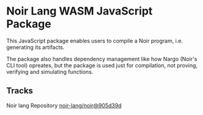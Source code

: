# Noir Lang WASM JavaScript Package

This JavaScript package enables users to compile a Noir program, i.e. generating its artifacts.

The package also handles dependency management like how Nargo (Noir's CLI tool) opreates, but the package is used just for compilation, not proving, verifying and simulating functions.

## Tracks
Noir lang Repository [noir-lang/noir@905d39d](https://github.com/noir-lang/noir/tree/905d39d84d34504e3052774f4d0f92e5f01643f5)
